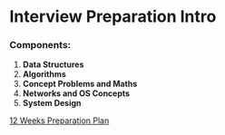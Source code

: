 # Interview Preparation Intro

### Components:
1. **Data Structures**
2. **Algorithms**
3. **Concept Problems and Maths**
4. **Networks and OS Concepts**
5. **System Design**

[12 Weeks Preparation Plan](https://docs.google.com/document/d/1wUCqhVHydWiDk6FJdFLSMpgigNrGcs4OFZg0Wa7JGEw/edit#heading=h.qg7xbkkowf3z)
